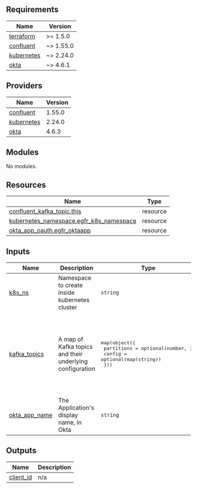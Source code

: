 ## Requirements

| Name | Version |
|------|---------|
| <a name="requirement_terraform"></a> [terraform](#requirement\_terraform) | >= 1.5.0 |
| <a name="requirement_confluent"></a> [confluent](#requirement\_confluent) | ~> 1.55.0 |
| <a name="requirement_kubernetes"></a> [kubernetes](#requirement\_kubernetes) | ~> 2.24.0 |
| <a name="requirement_okta"></a> [okta](#requirement\_okta) | ~> 4.6.1 |

## Providers

| Name | Version |
|------|---------|
| <a name="provider_confluent"></a> [confluent](#provider\_confluent) | 1.55.0 |
| <a name="provider_kubernetes"></a> [kubernetes](#provider\_kubernetes) | 2.24.0 |
| <a name="provider_okta"></a> [okta](#provider\_okta) | 4.6.3 |

## Modules

No modules.

## Resources

| Name | Type |
|------|------|
| [confluent_kafka_topic.this](https://registry.terraform.io/providers/confluentinc/confluent/latest/docs/resources/kafka_topic) | resource |
| [kubernetes_namespace.egfr_k8s_namespace](https://registry.terraform.io/providers/hashicorp/kubernetes/latest/docs/resources/namespace) | resource |
| [okta_app_oauth.egfr_oktaapp](https://registry.terraform.io/providers/okta/okta/latest/docs/resources/app_oauth) | resource |

## Inputs

| Name | Description | Type | Default | Required |
|------|-------------|------|---------|:--------:|
| <a name="input_k8s_ns"></a> [k8s\_ns](#input\_k8s\_ns) | Namespace to create inside kubernetes cluster | `string` | `"egfr"` | no |
| <a name="input_kafka_topics"></a> [kafka\_topics](#input\_kafka\_topics) | A map of Kafka topics and their underlying configuration | <pre>map(object({<br>    partitions = optional(number, 3)<br>    config     = optional(map(string))<br>  }))</pre> | <pre>{<br>  "egfr": {<br>    "partitions": 3<br>  },<br>  "egfr_results": {<br>    "partitions": 3<br>  },<br>  "egfr_status": {<br>    "partitions": 3<br>  }<br>}</pre> | no |
| <a name="input_okta_app_name"></a> [okta\_app\_name](#input\_okta\_app\_name) | The Application's display name, in Okta | `string` | n/a | yes |

## Outputs

| Name | Description |
|------|-------------|
| <a name="output_client_id"></a> [client\_id](#output\_client\_id) | n/a |
